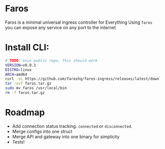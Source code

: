 # Faros

Faros is a minimal universal ingress controller for Everything
Using `faros` you can expose any service on any port to the internet


# Install CLI:

```bash
# TODO: once public repo, this should work
VERSION=v0.0.1
DISTRO=linux
ARCH=amd64
curl -sL https://github.com/faroshq/faros-ingress/releases/latest/download/faros-${VERSION}-${DISTRO}-${ARCH}.tar.gz -o faros.tar.gz
tar -xvf faros.tar.gz
sudo mv faros /usr/local/bin
rm -f faros.tar.gz
```


# Roadmap

* Add connection status tracking. `connected` or `disconnected`.
* Merge configs into one struct
* Merge API and gateway into one binary for simplicity
* Tests!
